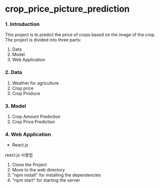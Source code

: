 # crop_price_picture_prediction

### 1. Introduction
This project is to predict the price of crops based on the image of the crop. The project is divided into three parts:
1. Data
2. Model
3. Web Application

### 2. Data
1. Weather for agriculture
2. Crop price
3. Crop Produce

### 3. Model
1. Crop Amount Prediction
2. Crop Price Prediction

### 4. Web Application
- React.js

react.js 사용법
1. Clone the Project
2. Move to the web directory
3. "npm install" for installing the dependencies
4. "npm start" for starting the server